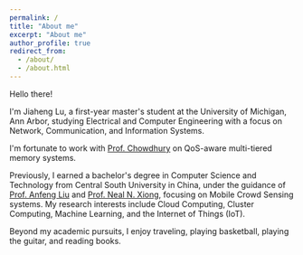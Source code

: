 ```yaml
---
permalink: /
title: "About me"
excerpt: "About me"
author_profile: true
redirect_from: 
  - /about/
  - /about.html
---
```

  
Hello there!

I'm Jiaheng Lu, a first-year master's student at the University of Michigan, Ann Arbor, studying Electrical and Computer Engineering with a focus on Network, Communication, and Information Systems. 

I'm fortunate to work with [Prof. Chowdhury](https://www.mosharaf.com/) on QoS-aware multi-tiered memory systems.

Previously, I earned a bachelor's degree in Computer Science and Technology from Central South University in China, under the guidance of [Prof. Anfeng Liu](https://faculty.csu.edu.cn/liuanfeng/en/index.htm) and [Prof. Neal N. Xiong](https://srinfo.sulross.edu/fs/1448), focusing on Mobile Crowd Sensing systems. My research interests include Cloud Computing, Cluster Computing, Machine Learning, and the Internet of Things (IoT).

Beyond my academic pursuits, I enjoy traveling, playing basketball, playing the guitar, and reading books.

